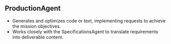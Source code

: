 ## ProductionAgent
- Generates and optimizes code or text, implementing requests to achieve the mission objectives.
- Works closely with the SpecificationsAgent to translate requirements into deliverable content.
